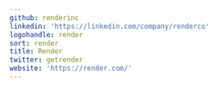 ```yaml
---
github: renderinc
linkedin: 'https://linkedin.com/company/renderco'
logohandle: render
sort: render
title: Render
twitter: getrender
website: 'https://render.com/'
---
```

